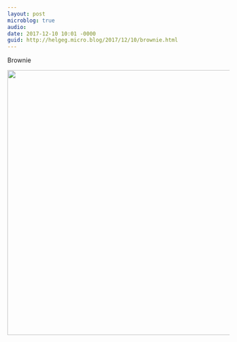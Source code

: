 ```yaml
---
layout: post
microblog: true
audio: 
date: 2017-12-10 10:01 -0000
guid: http://helgeg.micro.blog/2017/12/10/brownie.html
---
```

Brownie

<img src="http://helgeg.micro.blog/uploads/2017/f9bc441327.jpg" width="600" height="600" />
